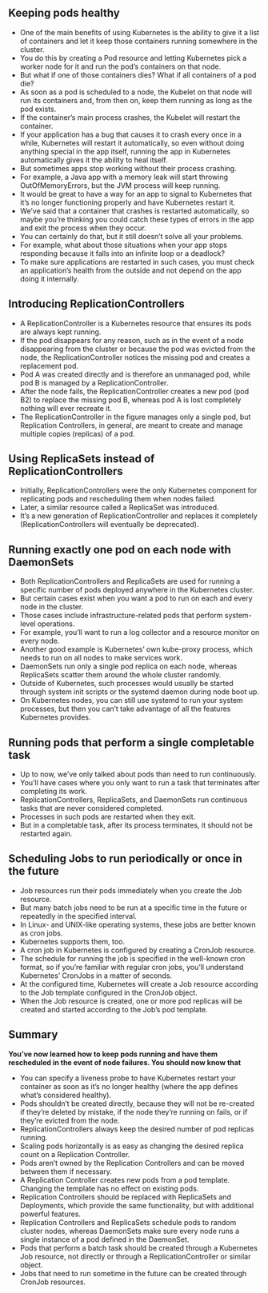 ## Keeping pods healthy
* One of the main benefits of using Kubernetes is the ability to give it a list of containers and let it keep those containers running somewhere in the cluster.
* You do this by creating a Pod resource and letting Kubernetes pick a worker node for it and run the pod’s containers on that node.
* But what if one of those containers dies? What if all containers of a pod die?
* As soon as a pod is scheduled to a node, the Kubelet on that node will run its containers and, from then on, keep them running as long as the pod exists.
* If the container’s main process crashes, the Kubelet will restart the container.
* If your application has a bug that causes it to crash every once in a while, Kubernetes will restart it automatically, so even without doing anything special in the app itself, running the app in Kubernetes automatically gives it the ability to heal itself.
* But sometimes apps stop working without their process crashing.
* For example, a Java app with a memory leak will start throwing OutOfMemoryErrors, but the JVM process will keep running.
* It would be great to have a way for an app to signal to Kubernetes that it’s no longer functioning properly and have Kubernetes restart it.
* We’ve said that a container that crashes is restarted automatically, so maybe you’re thinking you could catch these types of errors in the app and exit the process when they occur.
* You can certainly do that, but it still doesn’t solve all your problems.
* For example, what about those situations when your app stops responding because it falls into an infinite loop or a deadlock?
* To make sure applications are restarted in such cases, you must check an application’s health from the outside and not depend on the app doing it internally.


## Introducing ReplicationControllers
* A ReplicationController is a Kubernetes resource that ensures its pods are always kept running.
* If the pod disappears for any reason, such as in the event of a node disappearing from the cluster or because the pod was evicted from the node, the ReplicationController notices the missing pod and creates a replacement pod.
* Pod A was created directly and is therefore an unmanaged pod, while pod B is managed by a ReplicationController.
* After the node fails, the ReplicationController creates a new pod (pod B2) to replace the missing pod B, whereas pod A is lost completely nothing will ever recreate it.
* The ReplicationController in the figure manages only a single pod, but Replication Controllers, in general, are meant to create and manage multiple copies (replicas) of a pod.


## Using ReplicaSets instead of ReplicationControllers
* Initially, ReplicationControllers were the only Kubernetes component for replicating pods and rescheduling them when nodes failed.
* Later, a similar resource called a ReplicaSet was introduced.
* It’s a new generation of ReplicationController and replaces it completely (ReplicationControllers will eventually be deprecated).



## Running exactly one pod on each node with DaemonSets
* Both ReplicationControllers and ReplicaSets are used for running a specific number of pods deployed anywhere in the Kubernetes cluster.
* But certain cases exist when you want a pod to run on each and every node in the cluster.
* Those cases include infrastructure-related pods that perform system-level operations.
* For example, you’ll want to run a log collector and a resource monitor on every node.
* Another good example is Kubernetes’ own kube-proxy process, which needs to run on all nodes to make services work.
* DaemonSets run only a single pod replica on each node, whereas ReplicaSets scatter them around the whole cluster randomly.
* Outside of Kubernetes, such processes would usually be started through system init scripts or the systemd daemon during node boot up.
* On Kubernetes nodes, you can still use systemd to run your system processes, but then you can’t take advantage of all the features Kubernetes provides.


## Running pods that perform a single completable task
* Up to now, we’ve only talked about pods than need to run continuously.
* You’ll have cases where you only want to run a task that terminates after completing its work.
* ReplicationControllers, ReplicaSets, and DaemonSets run continuous tasks that are never considered completed.
* Processes in such pods are restarted when they exit.
* But in a completable task, after its process terminates, it should not be restarted again.


## Scheduling Jobs to run periodically or once in the future
* Job resources run their pods immediately when you create the Job resource.
* But many batch jobs need to be run at a specific time in the future or repeatedly in the specified interval.
* In Linux- and UNIX-like operating systems, these jobs are better known as cron jobs.
* Kubernetes supports them, too.
* A cron job in Kubernetes is configured by creating a CronJob resource.
* The schedule for running the job is specified in the well-known cron format, so if you’re familiar with regular cron jobs, you’ll understand Kubernetes’ CronJobs in a matter of seconds.
* At the configured time, Kubernetes will create a Job resource according to the Job template configured in the CronJob object.
* When the Job resource is created, one or more pod replicas will be created and started according to the Job’s pod template.


## Summary
**You’ve now learned how to keep pods running and have them rescheduled in the event of node failures. You should now know that**
* You can specify a liveness probe to have Kubernetes restart your container as soon as it’s no longer healthy (where the app defines what’s considered healthy).
* Pods shouldn’t be created directly, because they will not be re-created if they’re deleted by mistake, if the node they’re running on fails, or if they’re evicted
from the node.
* ReplicationControllers always keep the desired number of pod replicas running.
* Scaling pods horizontally is as easy as changing the desired replica count on a Replication Controller.
* Pods aren’t owned by the Replication Controllers and can be moved between them if necessary.
* A Replication Controller creates new pods from a pod template. Changing the template has no effect on existing pods.
* Replication Controllers should be replaced with ReplicaSets and Deployments, which provide the same functionality, but with additional powerful features.
* Replication Controllers and ReplicaSets schedule pods to random cluster nodes, whereas DaemonSets make sure every node runs a single instance of a pod defined in the DaemonSet.
* Pods that perform a batch task should be created through a Kubernetes Job resource, not directly or through a ReplicationController or similar object.
* Jobs that need to run sometime in the future can be created through CronJob resources.
